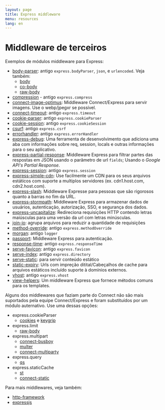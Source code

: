 ```yaml
---
layout: page
title: Express middleware
menu: resources
lang: en
---
```


# Middleware de terceiros

Exemplos de módulos middleware para Express:

  - [body-parser](https://github.com/expressjs/body-parser): antigo `express.bodyParser`, `json`, e `urlencoded`. 
  Veja também:
    - [body](https://github.com/raynos/body)
    - [co-body](https://github.com/visionmedia/co-body)
    - [raw-body](https://github.com/stream-utils/raw-body)
  - [compression](https://github.com/expressjs/compression) - antigo `express.compress`
  - [connect-image-optimus](https://github.com/msemenistyi/connect-image-optimus): Middleware Connect/Express para servir imagens. Use o webp/jpegxr se possível.
  - [connect-timeout](https://github.com/expressjs/timeout): antigo `express.timeout`
  - [cookie-parser](https://github.com/expressjs/cookie-parser): antigo `express.cookieParser`
  - [cookie-session](https://github.com/expressjs/cookie-session): antigo `express.cookieSession`
  - [csurf](https://github.com/expressjs/csurf): antigo `express.csrf`
  - [errorhandler](https://github.com/expressjs/errorhandler): antigo `express.errorHandler`
  - [express-debug](https://github.com/devoidfury/express-debug): Uma ferramenta de desenvolvimento que adiciona uma aba com informações sobre req, session, locals e outras informações para o seu aplicativo.
  - [express-partial-response](https://github.com/nemtsov/express-partial-response): Middleware Express para filtrar partes das respostas em JSON usando o parâmetro de url `fields`; Usando o *Google API's Partial Response*.
  - [express-session](https://github.com/expressjs/session): antigo `express.session`
  - [express-simple-cdn](https://github.com/jamiesteven/express-simple-cdn): Use facilmente um CDN para os seus arquivos estáticos com suporte a multiplos servidores (ex. cdn1.host.com, cdn2.host.com).
  - [express-slash](https://github.com/ericf/express-slash): Middleware Expresse para pessoas que são rigorosos quanto a barras no fim da URL.
  - [express-stormpath](https://github.com/stormpath/stormpath-express): Middleware Express para armazenar dados de usuários, autenticação, autorização, SSO, e segurança dos dados.
  - [express-uncapitalize](https://github.com/jamiesteven/express-uncapitalize): Redireciona requisições HTTP contendo letras maiúsculas para uma versão da url com letras minúsculas.
  - [join-io](https://github.com/coderaiser/join-io "join-io"): agrupa arquivos para reduzir a quantidade de requisições
  - [method-override](https://github.com/expressjs/method-override): antigo `express.methodOverride`
  - [morgan](https://github.com/expressjs/morgan): antigo `logger`
  - [passport](https://github.com/jaredhanson/passport): Middleware Express para autenticação.
  - [response-time](https://github.com/expressjs/response-time): antigo `express.responseTime`
  - [serve-favicon](https://github.com/expressjs/serve-favicon): antigo `express.favicon`
  - [serve-index](https://github.com/expressjs/serve-index): antigo `express.directory`
  - [serve-static](https://github.com/expressjs/serve-static): para servir conteúdo estático
  - [static-expiry](https://github.com/paulwalker/connect-static-expiry): Urls com impreção ditital/Cabeçalhos de cache para arquivos estáticos incluído suporte à domínios externos.
  - [vhost](https://github.com/expressjs/vhost): antigo `express.vhost`
  - [view-helpers](https://github.com/madhums/node-view-helpers): Um middleware Express que fornece métodos comuns para os templates.

Alguns dos middlewares que faziam parte do Connect não são mais suportados pela equipe Connect/Express
e foram substituídos por um módulo auternativo. Use uma dessas opções:

  - express.cookieParser
    - [cookies](https://github.com/jed/cookies) e [keygrip](https://github.com/jed/keygrip)
  - express.limit
    - [raw-body](https://github.com/stream-utils/raw-body)
  - express.multipart
    - [connect-busboy](https://github.com/mscdex/connect-busboy)
    - [multer](https://github.com/expressjs/multer)
    - [connect-multiparty](https://github.com/superjoe30/connect-multiparty)
  - express.query
    - [qs](https://github.com/visionmedia/node-querystring)
  - express.staticCache
    - [st](https://github.com/isaacs/st)
    - [connect-static](https://github.com/andrewrk/connect-static)

Para mais middlewares, veja também:
 - [http-framework](https://github.com/Raynos/http-framework/wiki/Modules)
 - [expressjs](https://github.com/expressjs)
